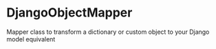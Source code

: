 DjangoObjectMapper
==================

Mapper class to transform a dictionary or custom object to your Django model equivalent
